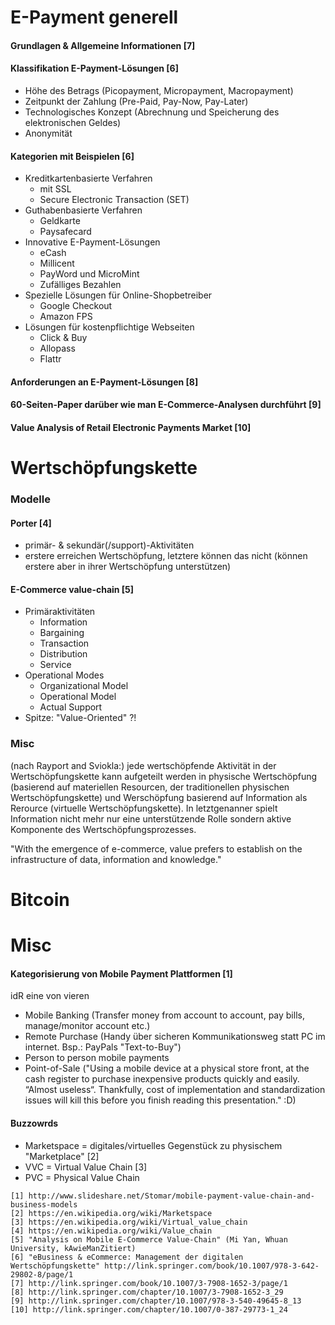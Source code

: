 E-Payment generell
==================
#### Grundlagen & Allgemeine Informationen [7]

#### Klassifikation E-Payment-Lösungen [6]
- Höhe des Betrags (Picopayment, Micropayment, Macropayment)
- Zeitpunkt der Zahlung (Pre-Paid, Pay-Now, Pay-Later)
- Technologisches Konzept (Abrechnung und Speicherung des elektronischen Geldes)
- Anonymität

#### Kategorien mit Beispielen [6]
- Kreditkartenbasierte Verfahren
  - mit SSL
  - Secure Electronic Transaction (SET)
- Guthabenbasierte Verfahren
  - Geldkarte
  - Paysafecard
- Innovative E-Payment-Lösungen
  - eCash
  - Millicent
  - PayWord und MicroMint
  - Zufälliges Bezahlen
- Spezielle Lösungen für Online-Shopbetreiber
  - Google Checkout
  - Amazon FPS
- Lösungen für kostenpflichtige Webseiten
  - Click & Buy
  - Allopass
  - Flattr

#### Anforderungen an E-Payment-Lösungen [8]

#### 60-Seiten-Paper darüber wie man E-Commerce-Analysen durchführt [9]

#### Value Analysis of Retail Electronic Payments Market [10]


Wertschöpfungskette
===================
### Modelle
#### Porter [4]
- primär- & sekundär(/support)-Aktivitäten
- erstere erreichen Wertschöpfung, letztere können das nicht (können erstere aber in ihrer Wertschöpfung unterstützen)

#### E-Commerce value-chain [5]
- Primäraktivitäten
  - Information
  - Bargaining
  - Transaction
  - Distribution
  - Service
- Operational Modes
  - Organizational Model
  - Operational Model
  - Actual Support
- Spitze: "Value-Oriented" ?!

### Misc
(nach Rayport and Sviokla:) jede wertschöpfende Aktivität in der Wertschöpfungskette kann aufgeteilt werden in physische Wertschöpfung (basierend auf materiellen Resourcen, der traditionellen physischen Wertschöpfungskette) und Werschöpfung basierend auf Information als Rerource (virtuelle Wertschöpfungskette). In letztgenanner spielt Information nicht mehr nur eine unterstützende Rolle sondern aktive Komponente des Wertschöpfungsprozesses.

"With the emergence of e-commerce, value prefers to establish on the infrastructure of data, information and knowledge."


Bitcoin
=======



Misc
====
#### Kategorisierung von Mobile Payment Plattformen [1]
idR eine von vieren
- Mobile Banking (Transfer money from account to account, pay bills, manage/monitor account etc.)
- Remote Purchase (Handy über sicheren Kommunikationsweg statt PC im internet. Bsp.: PayPals "Text-to-Buy")
- Person to person mobile payments
- Point-of-Sale ("Using a mobile device at a physical store front, at the cash register to purchase inexpensive products quickly and easily. “Almost useless“. Thankfully, cost of implementation and standardization issues will kill this before you finish reading this presentation." :D)

#### Buzzowrds
- Marketspace = digitales/virtuelles Gegenstück zu physischem "Marketplace" [2]
- VVC = Virtual Value Chain [3]
- PVC = Physical Value Chain

```
[1] http://www.slideshare.net/Stomar/mobile-payment-value-chain-and-business-models
[2] https://en.wikipedia.org/wiki/Marketspace
[3] https://en.wikipedia.org/wiki/Virtual_value_chain
[4] https://en.wikipedia.org/wiki/Value_chain
[5] "Analysis on Mobile E-Commerce Value-Chain" (Mi Yan, Whuan University, kAwieManZitiert)
[6] "eBusiness & eCommerce: Management der digitalen Wertschöpfungskette" http://link.springer.com/book/10.1007/978-3-642-29802-8/page/1
[7] http://link.springer.com/book/10.1007/3-7908-1652-3/page/1
[8] http://link.springer.com/chapter/10.1007/3-7908-1652-3_29
[9] http://link.springer.com/chapter/10.1007/978-3-540-49645-8_13
[10] http://link.springer.com/chapter/10.1007/0-387-29773-1_24
```
